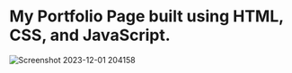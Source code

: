 # My Portfolio Page built using HTML, CSS, and JavaScript.

![Screenshot 2023-12-01 204158](https://github.com/nazneen-k/CVIP-Web-Development-Intern-Phase-Two-Portfolio/assets/117660793/e623fe6b-2e38-4cce-9dfe-5e0ce2b79ee8)
